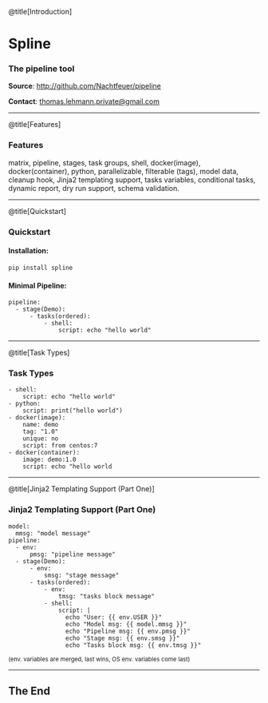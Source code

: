 @title[Introduction]
# Spline
### The pipeline tool

**Source**:
http://github.com/Nachtfeuer/pipeline

**Contact**:
[thomas.lehmann.private@gmail.com](mailto:thomas.lehmann.private@gmail.com)

---
@title[Features]
### Features
matrix, pipeline, stages, task groups,
shell, docker(image), docker(container), python,
parallelizable, filterable (tags), model data,
cleanup hook, Jinja2 templating support,
tasks variables, conditional tasks, dynamic report,
dry run support, schema validation.

---
@title[Quickstart]
### Quickstart
#### Installation:

```shell
pip install spline
```

#### Minimal Pipeline:
```
pipeline:
  - stage(Demo):
      - tasks(ordered):
          - shell:
              script: echo "hello world"
```

---
@title[Task Types]
### Task Types

```
- shell:
    script: echo "hello world"
- python:
    script: print("hello world")
- docker(image):
    name: demo
    tag: "1.0"
    unique: no
    script: from centos:7
- docker(container):
    image: demo:1.0
    script: echo "hello world
```

---
@title[Jinja2 Templating Support (Part One)]
### Jinja2 Templating Support (Part One)
```
model:
  mmsg: "model message"
pipeline:
  - env:
      pmsg: "pipeline message"
  - stage(Demo):
      - env:
          smsg: "stage message"
      - tasks(ordered):
          - env:
              tmsg: "tasks block message"
          - shell:
              script: |
                echo "User: {{ env.USER }}"
                echo "Model msg: {{ model.mmsg }}"
                echo "Pipeline msg: {{ env.pmsg }}"
                echo "Stage msg: {{ env.smsg }}"
                echo "Tasks block msg: {{ env.tmsg }}"
```
<small>(env. variables are merged, last wins, OS env. variables come last)</small>

---

## The End

